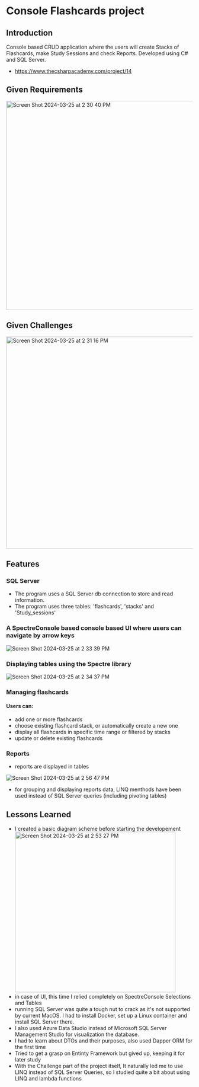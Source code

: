 # Console Flashcards project

## Introduction

Console based CRUD application where the users will create Stacks of Flashcards, make Study Sessions and check Reports.
Developed using C# and SQL Server.
* https://www.thecsharpacademy.com/project/14

## Given Requirements
<img width="564" alt="Screen Shot 2024-03-25 at 2 30 40 PM" src="https://github.com/czerviik/CodeReviews.Console.Flashcards/assets/137193704/2ba0ff7b-3cc6-4b76-9f67-7745af258358">



## Given Challenges

<img width="572" alt="Screen Shot 2024-03-25 at 2 31 16 PM" src="https://github.com/czerviik/CodeReviews.Console.Flashcards/assets/137193704/ce977822-9046-4111-a9d1-2da6e3592eb1">

## Features

### SQL Server

* The program uses a SQL Server db connection to store and read information.
* The program uses three tables: 'flashcards', 'stacks' and 'Study_sessions'

### A SpectreConsole based console based UI where users can navigate by arrow keys

![Screen Shot 2024-03-25 at 2 33 39 PM](https://github.com/czerviik/CodeReviews.Console.Flashcards/assets/137193704/ac549fca-28fe-49d0-870d-d0407d6e32cf)

### Displaying tables using the Spectre library

![Screen Shot 2024-03-25 at 2 34 37 PM](https://github.com/czerviik/CodeReviews.Console.Flashcards/assets/137193704/fa5f10f5-b67e-4964-9535-7d313c1ad310)
  

### Managing flashcards
#### Users can:

* add one or more flashcards
* choose existing flashcard stack, or automatically create a new one
* display all flashcards in specific time range or filtered by stacks
* update or delete existing flashcards

### Reports

* reports are displayed in tables

![Screen Shot 2024-03-25 at 2 56 47 PM](https://github.com/czerviik/CodeReviews.Console.Flashcards/assets/137193704/0e8e908d-6f6b-4486-89db-9f29aa4e131d)

* for grouping and displaying reports data, LINQ menthods have been used
instead of SQL Server queries (including pivoting tables)


## Lessons Learned

* I created a basic diagram scheme before starting the developement
  <img width="433" alt="Screen Shot 2024-03-25 at 2 53 27 PM" src="https://github.com/czerviik/CodeReviews.Console.Flashcards/assets/137193704/edcd9dec-43ac-48e9-b13d-a837f626f441">
* in case of UI, this time I relied completely on SpectreConsole Selections and Tables
* running SQL Server was quite a tough nut to crack as it's not supported by current MacOS.
  I had to install Docker, set up a Linux container and install SQL Server there.
* I also used Azure Data Studio instead of Microsoft SQL Server Management Studio for visualization the database.
* I had to learn about DTOs and their purposes, also used Dapper ORM for the first time
* Tried to get a grasp on Entinty Framework but gived up, keeping it for later study
* With the Challenge part of the project itself, It naturally led me to use LINQ instead of SQL Server Queries,
  so I studied quite a bit about using LINQ and lambda functions
  
